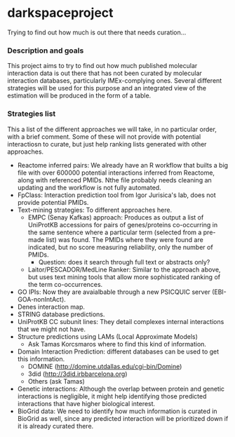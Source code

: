 # darkspaceproject
Trying to find out how much is out there that needs curation...

### Description and goals

This project aims to try to find out how much published molecular interaction data is out there that has not been curated by molecular interaction databases, particularly IMEx-complying ones. Several different strategies will be used for this purpose and an integrated view of the estimation will be produced in the form of a table. 

### Strategies list

This a list of the different approaches we will take, in no particular order, with a brief comment. Some of these will not provide with potential interactiosn to curate, but just help ranking lists generated with other approaches. 

* Reactome inferred pairs: We already have an R workflow that builts a big file with over 600000 potential interactions inferred from Reactome, along with referenced PMIDs. Nthe file probably needs cleaning an updating and the workflow is not fully automated. 
* FpClass: Interaction prediction tool from Igor Jurisica's lab, does not provide potential PMIDs. 
* Text-mining strategies: To different approaches here.
  * EMPC (Senay Kafkas) approach: Produces as output a list of UniProtKB accessions for pairs of genes/proteins co-occurring in the same sentence where a particular term (selected from a pre-made list) was found. The PMIDs where they were found are indicated, but no score measuring reliability, only the number of PMIDs.
    * Question: does it search through full text or abstracts only? 
  * Laitor/PESCADOR/MedLine Ranker: Similar to the approach above, but uses text mining tools that allow more sophisticated ranking of the term co-occurrences. 
* GO IPIs: Now they are avaialbable through a new PSICQUIC server (EBI-GOA-nonIntAct).
* Denes interaction map.
* STRING database predictions.
* UniProtKB CC subunit lines: They detail complexes internal interactions that we might not have. 
* Structure predictions using LAMs (Local Approximate Models)
  * Ask Tamas Korcsmaros where to find this kind of information.
* Domain Interaction Prediction: different databases can be used to get this information.
  * DOMINE (http://domine.utdallas.edu/cgi-bin/Domine)
  * 3did (http://3did.irbbarcelona.org)
  * Others (ask Tamas)
* Genetic interactions: Although the overlap between protein and genetic interactions is negligible, it might help identifying those predicted interactions that have higher biological interest. 
* BioGrid data: We need to identify how much information is curated in BioGrid as well, since any predicted interaction will be prioritized down if it is already curated there. 
